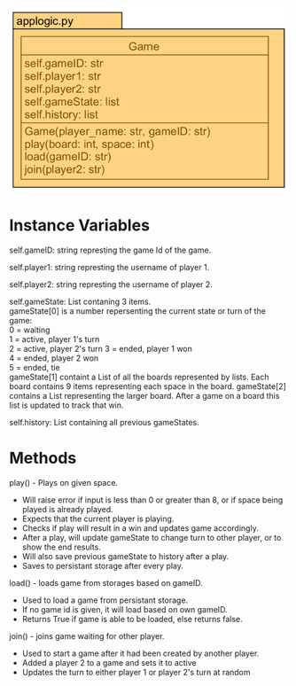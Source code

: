 ![applogic_uml](uml_diagrams/applogic_uml.png)  


# Instance Variables   
self.gameID: string represting the game Id of the game.  

self.player1: string represting the username of player 1.  

self.player2: string represting the username of player 2.  

self.gameState: List contaning 3 items.  
gameState[0] is a number repersenting the current state or turn of the game:  
0 = waiting  
1 = active, player 1's turn  
2 = active, player 2's turn 
3 = ended, player 1 won  
4 = ended, player 2 won  
5 = ended, tie  
gameState[1] containt a List of all the boards represented by lists. Each board contains 9 items representing each space in the board.
gameState[2] contains a List representing the larger board. After a game on a board this list is updated to track that win.  

self.history: List containing all previous gameStates.  

# Methods  
play() - Plays on given space.  
 * Will raise error if input is less than 0 or greater than 8, or if space being played is already played.  
 * Expects that the current player is playing. 
 * Checks if play will result in a win and updates game accordingly.
 * After a play, will update gameState to change turn to other player, or to show the end results.  
 * Will also save previous gameState to history after a play.  
 * Saves to persistant storage after every play.  

load() - loads game from storages based on gameID.  
 * Used to load a game from persistant storage.
 * If no game id is given, it will load based on own gameID.
 * Returns True if game is able to be loaded, else returns false.

join() - joins game waiting for other player. 
 * Used to start a game after it had been created by another player.
 * Added a player 2 to a game and sets it to active
 * Updates the turn to either player 1 or player 2's turn at random
